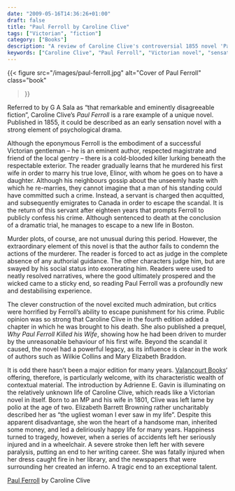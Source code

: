 ```yaml
---
date: "2009-05-16T14:36:26+01:00"
draft: false
title: "Paul Ferroll by Caroline Clive"
tags: ["Victorian", "fiction"]
category: ["Books"]
description: "A review of Caroline Clive's controversial 1855 novel 'Paul Ferroll,' a unique early sensation novel where a murderous Victorian gentleman escapes moral judgment. Discover why this psychological drama shocked readers and influenced authors like Wilkie Collins."
keywords: ["Caroline Clive", "Paul Ferroll", "Victorian novel", "sensation fiction", "psychological drama", "Victorian crime", "Valancourt Books", "early crime fiction", "Victorian murder mystery"]
---
```


{{< figure
  src="/images/paul-ferroll.jpg"
  alt="Cover of Paul Ferroll"
  class="book"
>}}

Referred to by G A Sala as “that remarkable and eminently disagreeable fiction”, Caroline Clive’s _Paul Ferroll_ is a rare example of a unique novel. Published in 1855, it could be described as an early sensation novel with a strong element of psychological drama.

Although the eponymous Ferroll is the embodiment of a successful Victorian gentleman – he is an eminent author, respected magistrate and friend of the local gentry – there is a cold-blooded killer lurking beneath the respectable exterior.  The reader gradually learns that he murdered his first wife in order to marry his true love, Elinor, with whom he goes on to have a daughter. Although his neighbours gossip about the unseemly haste with which he re-marries, they cannot imagine that a man of his standing could have committed such a crime.  Instead, a servant is charged then acquitted, and subsequently emigrates to Canada in order to escape the scandal. It is the return of this servant after eighteen years that prompts Ferroll to publicly confess his crime. Although sentenced to death at the conclusion of a dramatic trial, he manages to escape to a new life in Boston.

Murder plots, of course, are not unusual during this period. However, the extraordinary element of this novel is that the author fails to condemn the actions of the murderer. The reader is forced to act as judge in the complete absence of any authorial guidance. The other characters judge him, but are swayed by his social status into exonerating him. Readers were used to neatly resolved narratives, where the good ultimately prospered and the wicked came to a sticky end, so reading Paul Ferroll was a profoundly new and destabilising experience.

The clever construction of the novel excited much admiration, but critics were horrified by Ferroll’s ability to escape punishment for his crime. Public opinion was so strong that Caroline Clive in the fourth edition added a chapter in which he was brought to his death. She also published a prequel, _Why Paul Ferroll Killed his Wife_, showing how he had been driven to murder by the unreasonable behaviour of his first wife. Beyond the scandal it caused, the novel had a powerful legacy, as its influence is clear in the work of authors such as Wilkie Collins and Mary Elizabeth Braddon.

It is odd there hasn’t been a major edition for many years. [Valancourt Books](https://www.valancourtbooks.com/)‘ offering, therefore, is particularly welcome, with its characteristic wealth of contextual material. The introduction by Adrienne E. Gavin is illuminating on the relatively unknown life of Caroline Clive, which reads like a Victorian novel in itself. Born to an MP and his wife in 1801, Clive was left lame by polio at the age of two. Elizabeth Barrett Browning rather uncharitably described her as “the ugliest woman I ever saw in my life”. Despite this apparent disadvantage, she won the heart of a handsome man, inherited some money, and led a deliriously happy life for many years. Happiness turned to tragedy, however, when a series of accidents left her seriously injured and in a wheelchair. A severe stroke then left her with severe paralysis, putting an end to her writing career. She was fatally injured when her dress caught fire in her library, and the newspapers that were surrounding her created an inferno. A tragic end to an exceptional talent.

[Paul Ferroll](https://www.valancourtbooks.com/paul-ferroll-1855.html) by Caroline Clive
